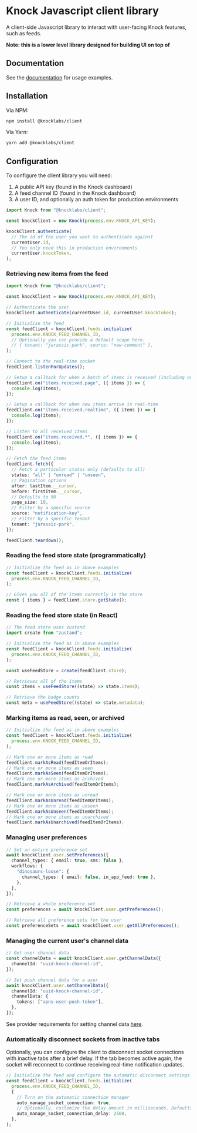 # Knock Javascript client library

A client-side Javascript library to interact with user-facing Knock features, such as feeds.

**Note: this is a lower level library designed for building UI on top of**

## Documentation

See the [documentation](https://docs.knock.app/notification-feeds/bring-your-own-ui) for usage examples.

## Installation

Via NPM:

```bash
npm install @knocklabs/client
```

Via Yarn:

```bash
yarn add @knocklabs/client
```

## Configuration

To configure the client library you will need:

1. A public API key (found in the Knock dashboard)
2. A feed channel ID (found in the Knock dashboard)
3. A user ID, and optionally an auth token for production environments

```typescript
import Knock from "@knocklabs/client";

const knockClient = new Knock(process.env.KNOCK_API_KEY);

knockClient.authenticate(
  // The id of the user you want to authenticate against
  currentUser.id,
  // You only need this in production environments
  currentUser.knockToken,
);
```

### Retrieving new items from the feed

```typescript
import Knock from "@knocklabs/client";

const knockClient = new Knock(process.env.KNOCK_API_KEY);

// Authenticate the user
knockClient.authenticate(currentUser.id, currentUser.knockToken);

// Initialize the feed
const feedClient = knockClient.feeds.initialize(
  process.env.KNOCK_FEED_CHANNEL_ID,
  // Optionally you can provide a default scope here:
  // { tenant: "jurassic-park", source: "new-comment" },
);

// Connect to the real-time socket
feedClient.listenForUpdates();

// Setup a callback for when a batch of items is received (including on first load and subsequent page load)
feedClient.on("items.received.page", ({ items }) => {
  console.log(items);
});

// Setup a callback for when new items arrive in real-time
feedClient.on("items.received.realtime", ({ items }) => {
  console.log(items);
});

// Listen to all received items
feedClient.on("items.received.*", ({ items }) => {
  console.log(items);
});

// Fetch the feed items
feedClient.fetch({
  // Fetch a particular status only (defaults to all)
  status: "all" | "unread" | "unseen",
  // Pagination options
  after: lastItem.__cursor,
  before: firstItem.__cursor,
  // Defaults to 50
  page_size: 10,
  // Filter by a specific source
  source: "notification-key",
  // Filter by a specific tenant
  tenant: "jurassic-park",
});

feedClient.teardown();
```

### Reading the feed store state (programmatically)

```typescript
// Initialize the feed as in above examples
const feedClient = knockClient.feeds.initialize(
  process.env.KNOCK_FEED_CHANNEL_ID,
);

// Gives you all of the items currently in the store
const { items } = feedClient.store.getState();
```

### Reading the feed store state (in React)

```typescript
// The feed store uses zustand
import create from "zustand";

// Initialize the feed as in above examples
const feedClient = knockClient.feeds.initialize(
  process.env.KNOCK_FEED_CHANNEL_ID,
);

const useFeedStore = create(feedClient.store);

// Retrieves all of the items
const items = useFeedStore((state) => state.items);

// Retrieve the badge counts
const meta = useFeedStore((state) => state.metadata);
```

### Marking items as read, seen, or archived

```typescript
// Initialize the feed as in above examples
const feedClient = knockClient.feeds.initialize(
  process.env.KNOCK_FEED_CHANNEL_ID,
);

// Mark one or more items as read
feedClient.markAsRead(feedItemOrItems);
// Mark one or more items as seen
feedClient.markAsSeen(feedItemOrItems);
// Mark one or more items as archived
feedClient.markAsArchived(feedItemOrItems);

// Mark one or more items as unread
feedClient.markAsUnread(feedItemOrItems);
// Mark one or more items as unseen
feedClient.markAsUnseen(feedItemOrItems);
// Mark one or more items as unarchived
feedClient.markAsUnarchived(feedItemOrItems);
```

### Managing user preferences

```typescript
// Set an entire preference set
await knockClient.user.setPreferences({
  channel_types: { email: true, sms: false },
  workflows: {
    "dinosaurs-loose": {
      channel_types: { email: false, in_app_feed: true },
    },
  },
});

// Retrieve a whole preference set
const preferences = await knockClient.user.getPreferences();

// Retrieve all preference sets for the user
const preferenceSets = await knockClient.user.getAllPreferences();
```

### Managing the current user's channel data

```typescript
// Get user channel data
const channelData = await knockClient.user.getChannelData({
  channelId: "uuid-knock-channel-id",
});
```

```typescript
// Set push channel data for a user
await knockClient.user.setChannelData({
  channelId: "uuid-knock-channel-id",
  channelData: {
    tokens: ["apns-user-push-token"],
  },
});
```

See provider requirements for setting channel data [here]("https://docs.knock.app/managing-recipients/setting-channel-data#provider-data-requirements").

### Automatically disconnect sockets from inactive tabs

Optionally, you can configure the client to disconnect socket connections with inactive tabs after a brief delay. If the tab becomes active again, the socket will reconnect to continue receiving real-time notification updates.

```typescript
// Initialize the feed and configure the automatic disconnect settings
const feedClient = knockClient.feeds.initialize(
  process.env.KNOCK_FEED_CHANNEL_ID,
  {
    // Turn on the automatic connection manager
    auto_manage_socket_connection: true,
    // Optionally, customize the delay amount in milliseconds. Defaults to 2000ms or 2s
    auto_manage_socket_connection_delay: 2500,
  },
);
```
